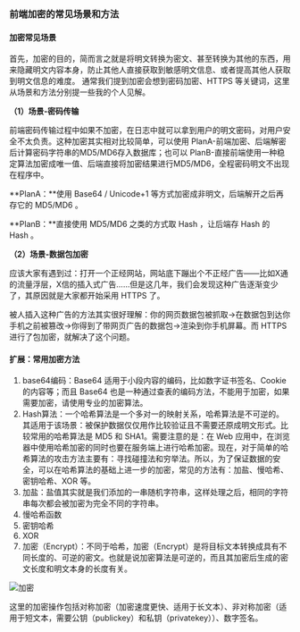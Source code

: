 ### 前端加密的常见场景和方法

#### 加密常见场景

首先，加密的目的，简而言之就是将明文转换为密文、甚至转换为其他的东西，用来隐藏明文内容本身，防止其他人直接获取到敏感明文信息、或者提高其他人获取到明文信息的难度。
通常我们提到加密会想到密码加密、HTTPS 等关键词，这里从场景和方法分别提一些我的个人见解。

**（1）场景-密码传输**

前端密码传输过程中如果不加密，在日志中就可以拿到用户的明文密码，对用户安全不太负责。这种加密其实相对比较简单，可以使用 PlanA-前端加密、后端解密后计算密码字符串的MD5/MD6存入数据库；也可以 PlanB-直接前端使用一种稳定算法加密成唯一值、后端直接将加密结果进行MD5/MD6，全程密码明文不出现在程序中。

**PlanA：**使用 Base64 / Unicode+1 等方式加密成非明文，后端解开之后再存它的 MD5/MD6 。

**PlanB：**直接使用 MD5/MD6 之类的方式取 Hash ，让后端存 Hash 的 Hash 。


**（2）场景-数据包加密**

应该大家有遇到过：打开一个正经网站，网站底下蹦出个不正经广告——比如X通的流量浮层，X信的插入式广告……但是这几年，我们会发现这种广告逐渐变少了，其原因就是大家都开始采用 HTTPS 了。

被人插入这种广告的方法其实很好理解：你的网页数据包被抓取->在数据包到达你手机之前被篡改->你得到了带网页广告的数据包->渲染到你手机屏幕。而 HTTPS 进行了包加密，就解决了这个问题。

#### 扩展：常用加密方法

1. base64编码：Base64 适用于小段内容的编码，比如数字证书签名、Cookie的内容等；而且 Base64 也是一种通过查表的编码方法，不能用于加密，如果需要加密，请使用专业的加密算法。
2. Hash算法：一个哈希算法是一个多对一的映射关系，哈希算法是不可逆的。其适用于该场景：被保护数据仅仅用作比较验证且不需要还原成明文形式。比较常用的哈希算法是 MD5 和 SHA1。需要注意的是：在 Web 应用中，在浏览器中使用哈希加密的同时也要在服务端上进行哈希加密。现在，对于简单的哈希算法的攻击方法主要有：寻找碰撞法和穷举法。所以，为了保证数据的安全，可以在哈希算法的基础上进一步的加密，常见的方法有：加盐、慢哈希、密钥哈希、XOR 等。
3. 加盐：盐值其实就是我们添加的一串随机字符串，这样处理之后，相同的字符串每次都会被加密为完全不同的字符串。
4. 慢哈希函数
5. 密钥哈希
6. XOR
7. 加密（Encrypt）：不同于哈希，加密（Encrypt）是将目标文本转换成具有不同长度的、可逆的密文。也就是说加密算法是可逆的，而且其加密后生成的密文长度和明文本身的长度有关。

![加密](https://user-gold-cdn.xitu.io/2018/10/19/16689f82f30d3518?imageView2/0/w/1280/h/960/format/webp/ignore-error/1)

这里的加密操作包括对称加密（加密速度更快、适用于长文本）、非对称加密（适用于短文本，需要公钥（publickey）和私钥（privatekey））、数字签名。

